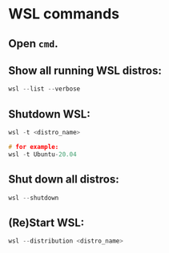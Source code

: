 # WSL commands

## Open `cmd`.

## Show all running WSL distros:
```c++
wsl --list --verbose
```

## Shutdown WSL:
```c++
wsl -t <distro_name>

# for example:
wsl -t Ubuntu-20.04
```

## Shut down all distros:
```c++
wsl --shutdown
```

## (Re)Start WSL:
```c++
wsl --distribution <distro_name>
```
